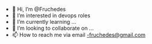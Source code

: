 - 👋 Hi, I’m @Fruchedes
- 👀 I’m interested in devops roles
- 🌱 I’m currently learning ...
- 💞️ I’m looking to collaborate on ...
- 📫 How to reach me via email -fruchedes@gmail.com

<!---
Fruchedes/Fruchedes is a ✨ special ✨ repository because its `README.md` (this file) appears on your GitHub profile.
You can click the Preview link to take a look at your changes.
--->
